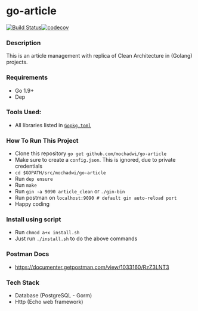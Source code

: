 # go-article
[![Build Status](https://travis-ci.com/mochadwi/go-article.svg?branch=develop)](https://travis-ci.com/mochadwi/go-article)[![codecov](https://codecov.io/gh/mochadwi/go-article/branch/master/graph/badge.svg)](https://codecov.io/gh/mochadwi/go-article)

### Description
This is an article management with replica of Clean Architecture in (Golang) projects.

### Requirements
- Go 1.9+
- Dep

### Tools Used:
- All libraries listed in [`Gopkg.toml`](https://github.com/mochadwi/go-article/blob/master/Gopkg.toml)

### How To Run This Project
- Clone this repository `go get github.com/mochadwi/go-article`
- Make sure to create a `config.json`. This is ignored, due to private credentials
- `cd $GOPATH/src/mochadwi/go-article`
- Run `dep ensure`
- Run `make`
- Run `gin -a 9090 article_clean` or `./gin-bin`
- Run postman on `localhost:9090 # default gin auto-reload port`
- Happy coding

### Install using script
- Run `chmod a+x install.sh`
- Just run `./install.sh` to do the above commands

### Postman Docs
- https://documenter.getpostman.com/view/1033160/RzZ3LNT3


### Tech Stack
- Database (PostgreSQL - Gorm)
- Http (Echo web framework)
